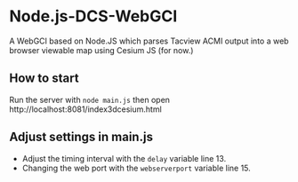 # Node.js-DCS-WebGCI
A WebGCI based on Node.JS which parses Tacview ACMI output into a web browser viewable map using Cesium JS (for now.)


How to start
------------

Run the server with ``node main.js`` then open http://localhost:8081/index3dcesium.html

Adjust settings in main.js
--------------------------

* Adjust the timing interval with the ``delay`` variable line 13.
* Changing the web port with the ``webserverport`` variable  line 15.
